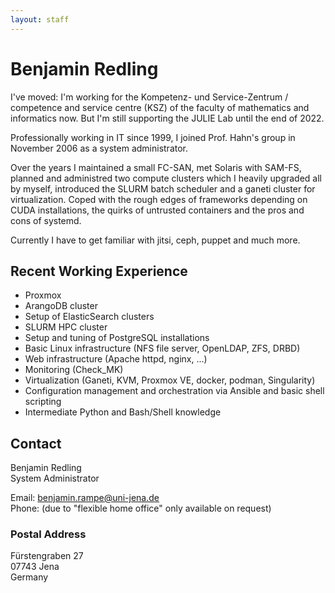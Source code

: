 ```yaml
---
layout: staff
---
```


# Benjamin Redling

I've moved: I'm working for the Kompetenz- und Service-Zentrum / competence  and service centre (KSZ) of the faculty of mathematics and informatics now. But I'm still supporting the JULIE Lab until the end of 2022.

Professionally working in IT since 1999, I joined Prof. Hahn's group in November 2006 as a system administrator.

Over the years I maintained a small FC-SAN, met Solaris with SAM-FS, planned and administred two compute clusters which I heavily upgraded all by myself, introduced the SLURM batch scheduler and a ganeti cluster for virtualization.
Coped with the rough edges of frameworks depending on CUDA installations, the quirks of untrusted containers and the pros and cons of systemd.

Currently I have to get familiar with jitsi, ceph, puppet and much more.

## Recent Working Experience

* Proxmox
* ArangoDB cluster
* Setup of ElasticSearch clusters
* SLURM HPC cluster
* Setup and tuning of PostgreSQL installations
* Basic Linux infrastructure (NFS file server, OpenLDAP, ZFS, DRBD)
* Web infrastructure (Apache httpd, nginx, ...)
* Monitoring (Check_MK)
* Virtualization (Ganeti, KVM, Proxmox VE, docker, podman, Singularity)
* Configuration management and orchestration via Ansible and basic shell scripting
* Intermediate Python and Bash/Shell knowledge

## Contact

Benjamin Redling<br/>
System Administrator

Email: benjamin.rampe@uni-jena.de<br/>
Phone: (due to "flexible home office" only available on request)

### Postal Address

Fürstengraben 27<br/>
07743 Jena<br/>
Germany
